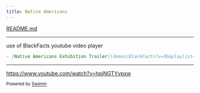 ```yaml
---
title: Native Americans
---
```


<SwmPath>[README.md](/README.md)</SwmPath>

<SwmSnippet path="/src/README.md" line="17">

---

use of BlackFacts youtube video player&nbsp;

```markdown
- [Native Americans Exhibition Trailer](demos/BlackFacts?v=36&playlist=hpjNGTYvpxw)
```

---

</SwmSnippet>

<https://www.youtube.com/watch?v=hpjNGTYvpxw>

<SwmMeta version="3.0.0" repo-id="Z2l0aHViJTNBJTNBcDVtb0xpYnJhcnklM0ElM0Ftb2xhYi1pdHA=" repo-name="p5moLibrary"><sup>Powered by [Swimm](https://app.swimm.io/)</sup></SwmMeta>
